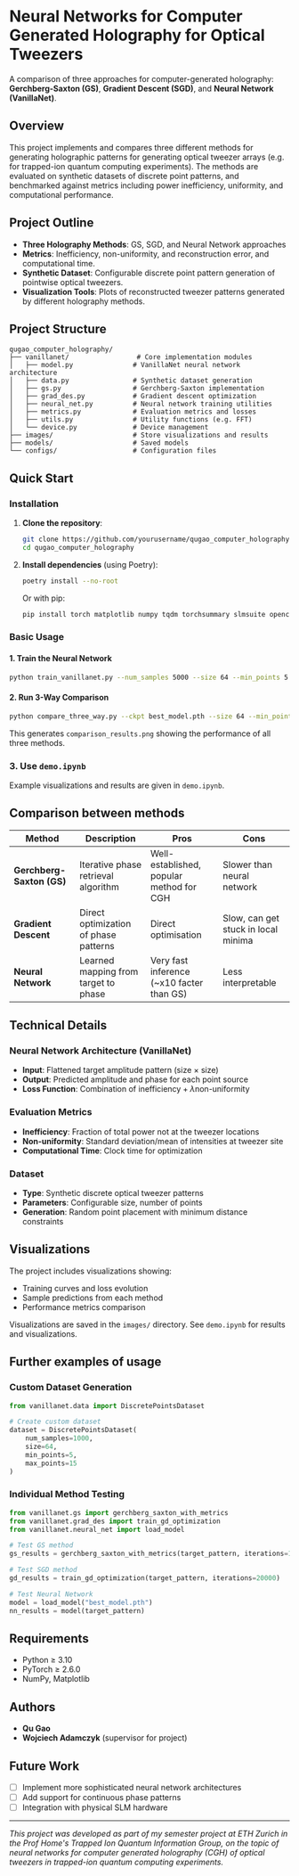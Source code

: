 # Neural Networks for Computer Generated Holography for Optical Tweezers

A comparison of three approaches for computer-generated holography: **Gerchberg-Saxton (GS)**, **Gradient Descent (SGD)**, and **Neural Network (VanillaNet)**.

## Overview
This project implements and compares three different methods for generating holographic patterns for generating optical tweezer arrays (e.g. for trapped-ion quantum computing experiments). The methods are evaluated on synthetic datasets of discrete point patterns, and benchmarked against metrics including power inefficiency, uniformity, and computational performance.

## Project Outline
- **Three Holography Methods**: GS, SGD, and Neural Network approaches
- **Metrics**: Inefficiency, non-uniformity, and reconstruction error, and computational time.
- **Synthetic Dataset**: Configurable discrete point pattern generation of pointwise optical tweezers.
- **Visualization Tools**: Plots of reconstructed tweezer patterns generated by different holography methods.

## Project Structure
```
qugao_computer_holography/
├── vanillanet/                 # Core implementation modules
│   ├── model.py               # VanillaNet neural network architecture
│   ├── data.py                # Synthetic dataset generation
│   ├── gs.py                  # Gerchberg-Saxton implementation
│   ├── grad_des.py            # Gradient descent optimization
│   ├── neural_net.py          # Neural network training utilities
│   ├── metrics.py             # Evaluation metrics and losses
│   ├── utils.py               # Utility functions (e.g. FFT)
│   └── device.py              # Device management 
├── images/                    # Store visualizations and results
├── models/                    # Saved models
└── configs/                   # Configuration files
```

## Quick Start

### Installation

1. **Clone the repository**:
   ```bash
   git clone https://github.com/yourusername/qugao_computer_holography.git
   cd qugao_computer_holography
   ```

2. **Install dependencies** (using Poetry):
   ```bash
   poetry install --no-root
   ```
   
   Or with pip:
   ```bash
   pip install torch matplotlib numpy tqdm torchsummary slmsuite opencv-python tensorboard
   ```

### Basic Usage

#### 1. Train the Neural Network
```bash
python train_vanillanet.py --num_samples 5000 --size 64 --min_points 5 --max_points 15 --epochs 5 --batch_size 16 --lr 1e-3 --h1 256 --h2 512 --save_path best_model.pth
```

#### 2. Run 3-Way Comparison
```bash
python compare_three_way.py --ckpt best_model.pth --size 64 --min_points 5 --max_points 15 --num_samples 5 --h1 256 --h2 512
```
This generates `comparison_results.png` showing the performance of all three methods.

### 3. Use `demo.ipynb`
Example visualizations and results are given in `demo.ipynb`.

## Comparison between methods

| Method | Description | Pros | Cons |
|--------|-------------|------|------|
| **Gerchberg-Saxton (GS)** | Iterative phase retrieval algorithm | Well-established, popular method for CGH | Slower than neural network |
| **Gradient Descent** | Direct optimization of phase patterns | Direct optimisation | Slow, can get stuck in local minima |
| **Neural Network** | Learned mapping from target to phase | Very fast inference (~x10 facter than GS) | Less interpretable |

## Technical Details

### Neural Network Architecture (VanillaNet)
- **Input**: Flattened target amplitude pattern (size × size)
- **Output**: Predicted amplitude and phase for each point source
- **Loss Function**: Combination of $\text{inefficiency} + \lambda  \text{non-uniformity}$

### Evaluation Metrics
- **Inefficiency**: Fraction of total power not at the tweezer locations
- **Non-uniformity**: Standard deviation/mean of intensities at tweezer site
- **Computational Time**: Clock time for optimization

### Dataset
- **Type**: Synthetic discrete optical tweezer patterns
- **Parameters**: Configurable size, number of points
- **Generation**: Random point placement with minimum distance constraints

## Visualizations

The project includes visualizations showing:
- Training curves and loss evolution
- Sample predictions from each method
- Performance metrics comparison

Visualizations are saved in the `images/` directory. 
See `demo.ipynb` for results and visualizations. 

## Further examples of usage

### Custom Dataset Generation
```python
from vanillanet.data import DiscretePointsDataset

# Create custom dataset
dataset = DiscretePointsDataset(
    num_samples=1000,
    size=64,
    min_points=5,
    max_points=15
)
```

### Individual Method Testing
```python
from vanillanet.gs import gerchberg_saxton_with_metrics
from vanillanet.grad_des import train_gd_optimization
from vanillanet.neural_net import load_model

# Test GS method
gs_results = gerchberg_saxton_with_metrics(target_pattern, iterations=1000)

# Test SGD method
gd_results = train_gd_optimization(target_pattern, iterations=20000)

# Test Neural Network
model = load_model("best_model.pth")
nn_results = model(target_pattern)
```

## Requirements
- Python ≥ 3.10
- PyTorch ≥ 2.6.0
- NumPy, Matplotlib

## Authors
- **Qu Gao** 
- **Wojciech Adamczyk** (supervisor for project)

## Future Work
- [ ] Implement more sophisticated neural network architectures
- [ ] Add support for continuous phase patterns
- [ ] Integration with physical SLM hardware

---
*This project was developed as part of my semester project at ETH Zurich in the Prof Home's Trapped Ion Quantum Information Group, on the topic of neural networks for computer generated holography (CGH) of optical tweezers in trapped-ion quantum computing experiments.*

